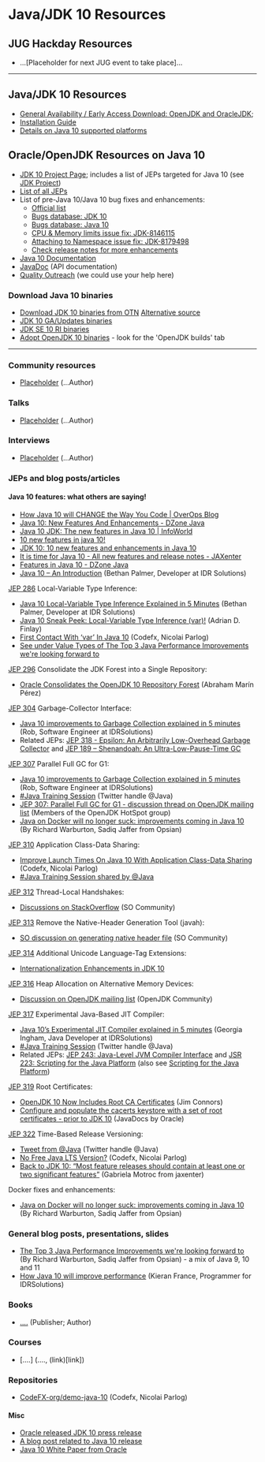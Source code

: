 # Java/JDK 10 Resources

## JUG Hackday Resources

- ...[Placeholder for next JUG event to take place]...

***

## Java/JDK 10 Resources

- [General Availability / Early Access Download: OpenJDK and OracleJDK](http://jdk.java.net/10/);
- [Installation Guide](https://docs.oracle.com/javase/10/install/overview-jdk-10-and-jre-10-installation.htm#JSJIG-GUID-8677A77F-231A-40F7-98B9-1FD0B48C346A)
- [Details on Java 10 supported platforms](http://www.oracle.com/technetwork/java/javase/documentation/jdk10certconfig-4417031.html)

## Oracle/OpenJDK Resources on Java 10

- [JDK 10 Project Page](http://openjdk.java.net/projects/jdk/10/); includes a list of JEPs targeted for Java 10 (see [JDK Project](http://openjdk.java.net/projects/jdk/))
- [List of all JEPs](http://openjdk.java.net/jeps/0)
- List of pre-Java 10/Java 10 bug fixes and enhancements: 
    - [Official list](http://www.oracle.com/technetwork/java/javase/2col/10-0-1-bugfixes-4308880.html) 
    - [Bugs database: JDK 10](https://www.oracle.com/search/results?Ntt=%22JDK%2010%22&Dy=1&Nty=1&cat=bugs&Ntk=S3) 
    - [Bugs database: Java 10](https://www.oracle.com/search/results?Ntt=%22Java%2010%22&Dy=1&Nty=1&cat=bugs&Ntk=S3)
    - [CPU & Memory limits issue fix: JDK-8146115](https://bugs.openjdk.java.net/browse/JDK-8146115)
    - [Attaching to Namespace issue fix: JDK-8179498](https://bugs.openjdk.java.net/browse/JDK-8179498)
    - [Check release notes for more enhancements](http://www.oracle.com/technetwork/java/javase/10-relnote-issues-4108729.html#NewFeature)
- [Java 10 Documentation](https://docs.oracle.com/javase/10/index.html)
- [JavaDoc](https://download.java.net/java/jdk10/docs/api/overview-summary.html) (API documentation)
- [Quality Outreach](https://wiki.openjdk.java.net/display/quality/Quality+Outreach) (we could use your help here)

### Download Java 10 binaries
- [Download JDK 10 binaries from OTN](http://www.oracle.com/technetwork/java/javase/downloads/index.html) [Alternative source](http://www.oracle.com/technetwork/java/javase/downloads/jdk10-downloads-4416644.html)
- [JDK 10 GA/Updates binaries](http://jdk.java.net/10/)
- [JDK SE 10 RI binaries](http://jdk.java.net/java-se-ri/10)
- [Adopt OpenJDK 10 binaries](https://ci.adoptopenjdk.net/) - look for the 'OpenJDK builds' tab  

***

### Community resources

- [Placeholder](...) (...Author)

### Talks

- [Placeholder](...) (...Author)

### Interviews

- [Placeholder](...) (...Author)

### JEPs and blog posts/articles

#### Java 10 features: what others are saying!

- [How Java 10 will CHANGE the Way You Code | OverOps Blog](https://blog.takipi.com/how-java-10-will-change-the-way-you-code/)
- [Java 10: New Features And Enhancements - DZone Java](https://dzone.com/articles/java-10-new-features-and-enhancements)
- [Java 10 JDK: The new features in Java 10 | InfoWorld](https://www.infoworld.com/article/3230507/java/java-jdk-10-what-new-features-to-expect-in-the-next-java.html)
- [10 new features in java 10!](https://aboullaite.me/10-new-features-in-java-10/)
- [JDK 10: 10 new features and enhancements in Java 10](http://www.thewindowsclub.com/java-10-new-features)
- [It is time for Java 10 - All new features and release notes - JAXenter](https://jaxenter.com/java-10-is-finally-here-lets-have-a-look-at-its-new-features-142654.html)
- [Features in Java 10 - DZone Java](https://dzone.com/articles/features-in-java-10)
- [Java 10 – An Introduction](https://blog.idrsolutions.com/2018/04/java-10-an-introduction/) (Bethan Palmer, Developer at IDR Solutions)

[JEP 286](http://openjdk.java.net/jeps/286) Local-Variable Type Inference:

- [Java 10 Local-Variable Type Inference Explained in 5 Minutes](https://blog.idrsolutions.com/2018/04/java-10-local-variable-type-inference-explained-in-5-minutes) (Bethan Palmer, Developer at IDR Solutions)
- [Java 10 Sneak Peek: Local-Variable Type Inference (var)!](https://medium.com/@afinlay/java-10-sneak-peek-local-variable-type-inference-var-3022016e1a2b) (Adrian D. Finlay)
- [First Contact With ‘var’ In Java 10](https://blog.codefx.org/java/java-10-var-type-inference/) (Codefx, Nicolai Parlog)
- [See under Value Types of The Top 3 Java Performance Improvements we're looking forward to](https://www.opsian.com/blog/top-3-java-performance-improvements/)

[JEP 296](http://openjdk.java.net/jeps/296) Consolidate the JDK Forest into a Single Repository:

- [Oracle Consolidates the OpenJDK 10 Repository Forest](https://www.infoq.com/news/2017/09/openjdk-10-consolidated-repo) (Abraham Marín Pérez)

[JEP 304](http://openjdk.java.net/jeps/304) Garbage-Collector Interface: 

- [Java 10 improvements to Garbage Collection explained in 5 minutes](https://blog.idrsolutions.com/2018/04/java-10-improvements-to-garbage-collection-explained-in-5-minutes/) (Rob, Software Engineer at IDRSolutions)
- Related JEPs: [JEP 318 - Epsilon: An Arbitrarily Low-Overhead Garbage Collector](http://openjdk.java.net/jeps/318) and [JEP 189 – Shenandoah: An Ultra-Low-Pause-Time GC](http://openjdk.java.net/jeps/189)

[JEP 307](http://openjdk.java.net/jeps/307) Parallel Full GC for G1:

- [Java 10 improvements to Garbage Collection explained in 5 minutes](https://blog.idrsolutions.com/2018/04/java-10-improvements-to-garbage-collection-explained-in-5-minutes/) (Rob, Software Engineer at IDRSolutions) 
- [#Java Training Session](https://twitter.com/java/status/986759064481878016) (Twitter handle @Java)
- [JEP 307: Parallel Full GC for G1 - discussion thread on OpenJDK mailing list](http://mail.openjdk.java.net/pipermail/hotspot-gc-dev/2017-July/020307.html) (Members of the OpenJDK HotSpot group)
- [Java on Docker will no longer suck: improvements coming in Java 10](https://www.opsian.com/blog/java-10-with-g1/) (By Richard Warburton, Sadiq Jaffer from Opsian)

[JEP 310](http://openjdk.java.net/jeps/310) Application Class-Data Sharing:

- [Improve Launch Times On Java 10 With Application Class-Data Sharing](https://blog.codefx.org/java/application-class-data-sharing/) (Codefx, Nicolai Parlog)
- [#Java Training Session shared by @Java](https://twitter.com/java/status/986759064481878016)

[JEP 312](http://openjdk.java.net/jeps/312) Thread-Local Handshakes:

- [Discussions on StackOverflow](https://stackoverflow.com/questions/47222819/explanation-of-the-thread-local-handshakes) (SO Community)

[JEP 313](http://openjdk.java.net/jeps/313) Remove the Native-Header Generation Tool (javah):

- [SO discussion on generating native header file](https://stackoverflow.com/questions/21663423/generating-header-file-with-jni-using-javah) (SO Community)

[JEP 314](http://openjdk.java.net/jeps/314) Additional Unicode Language-Tag Extensions:

- [Internationalization Enhancements in JDK 10](https://docs.oracle.com/javase/10/intl/internationalization-enhancements-jdk-10.htm#JSINT-GUID-B76A32BB-DB66-4B51-BA06-F88B562B5A59)

[JEP 316](http://openjdk.java.net/jeps/316) Heap Allocation on Alternative Memory Devices:

- [Discussion on OpenJDK mailing list](http://openjdk.5641.n7.nabble.com/RFR-M-8171181-Supporting-heap-allocation-on-alternative-memory-devices-td300109.html) (OpenJDK Community)

[JEP 317](http://openjdk.java.net/jeps/317) Experimental Java-Based JIT Compiler:

- [Java 10’s Experimental JIT Compiler explained in 5 minutes](https://blog.idrsolutions.com/2018/04/java-10-project-graal-explained-5-minutes/)  (Georgia Ingham, Java Developer at IDRSolutions) 
- [#Java Training Session](https://twitter.com/java/status/986759064481878016) (Twitter handle @Java) 
- Related JEPs: [JEP 243: Java-Level JVM Compiler Interface](http://openjdk.java.net/jeps/243) and [JSR 223: Scripting for the Java Platform](https://www.jcp.org/en/jsr/detail?id=223) (also see [Scripting for the Java Platform](https://en.wikipedia.org/wiki/Scripting_for_the_Java_Platform))

[JEP 319](http://openjdk.java.net/jeps/319) Root Certificates:

- [OpenJDK 10 Now Includes Root CA Certificates](https://dzone.com/articles/openjdk-10-now-includes-root-ca-certificates) (Jim Connors)
- [Configure and populate the cacerts keystore with a set of root certificates - prior to JDK 10](http://www.oracle.com/technetwork/java/javase/9all-relnotes-3704433.html#JDK-8189131) (JavaDocs by Oracle)

[JEP 322](http://openjdk.java.net/jeps/322) Time-Based Release Versioning:

- [Tweet from @Java](https://twitter.com/java/status/976163714700324866) (Twitter handle @Java)
- [No Free Java LTS Version?](https://medium.com/codefx-weekly/no-free-java-lts-version-b850192745fb) (Codefx, Nicolai Parlog)
- [Back to JDK 10: “Most feature releases should contain at least one or two significant features”](https://jaxenter.com/jdk-10-feature-releases-new-scheme-138603.html) (Gabriela Motroc from jaxenter)

Docker fixes and enhancements:
- [Java on Docker will no longer suck: improvements coming in Java 10](https://www.opsian.com/blog/java-on-docker/) (By Richard Warburton, Sadiq Jaffer from Opsian)

### General blog posts, presentations, slides

- [The Top 3 Java Performance Improvements we're looking forward to](https://www.opsian.com/blog/top-3-java-performance-improvements/) (By Richard Warburton, Sadiq Jaffer from Opsian) - a mix of Java 9, 10 and 11
- [How Java 10 will improve performance](https://blog.idrsolutions.com/2018/04/java-10-will-improve-performance/) (Kieran France, Programmer for IDRSolutions) 

### Books

* [....]() (Publisher; Author)

### Courses

* [....] (...., (link)[link])

### Repositories

- [CodeFX-org/demo-java-10](https://github.com/CodeFX-org/demo-java-10) (Codefx, Nicolai Parlog)

#### Misc

- [Oracle released JDK 10 press release](https://www.oracle.com/corporate/pressrelease/Java-10-032018.html)
- [A blog post related to Java 10 release](https://blogs.oracle.com/java-platform-group/introducing-java-se-10)
- [Java 10 White Paper from Oracle](https://developer.oracle.com/devo/res/pdf/1385446602743/Oracle-Java10.pdf)
